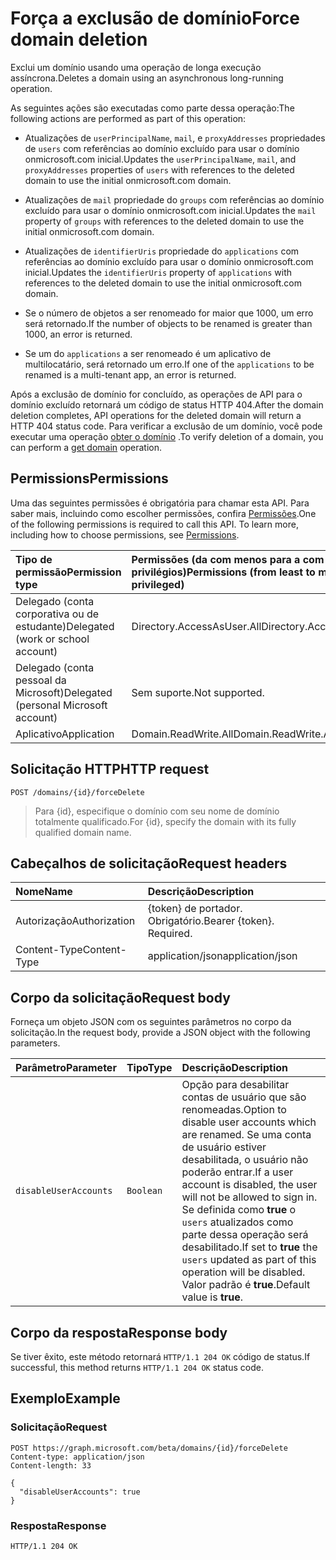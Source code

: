 # <a name="force-domain-deletion"></a><span data-ttu-id="8ea8b-101">Força a exclusão de domínio</span><span class="sxs-lookup"><span data-stu-id="8ea8b-101">Force domain deletion</span></span>

<span data-ttu-id="8ea8b-102">Exclui um domínio usando uma operação de longa execução assíncrona.</span><span class="sxs-lookup"><span data-stu-id="8ea8b-102">Deletes a domain using an asynchronous long-running operation.</span></span>

<span data-ttu-id="8ea8b-103">As seguintes ações são executadas como parte dessa operação:</span><span class="sxs-lookup"><span data-stu-id="8ea8b-103">The following actions are performed as part of this operation:</span></span>

* <span data-ttu-id="8ea8b-104">Atualizações de `userPrincipalName`, `mail`, e `proxyAddresses` propriedades de `users` com referências ao domínio excluído para usar o domínio onmicrosoft.com inicial.</span><span class="sxs-lookup"><span data-stu-id="8ea8b-104">Updates the `userPrincipalName`, `mail`, and `proxyAddresses` properties of `users` with references to the deleted domain to use the initial onmicrosoft.com domain.</span></span>

* <span data-ttu-id="8ea8b-105">Atualizações de `mail` propriedade do `groups` com referências ao domínio excluído para usar o domínio onmicrosoft.com inicial.</span><span class="sxs-lookup"><span data-stu-id="8ea8b-105">Updates the `mail` property of `groups` with references to the deleted domain to use the initial onmicrosoft.com domain.</span></span>

* <span data-ttu-id="8ea8b-106">Atualizações de `identifierUris` propriedade do `applications` com referências ao domínio excluído para usar o domínio onmicrosoft.com inicial.</span><span class="sxs-lookup"><span data-stu-id="8ea8b-106">Updates the `identifierUris` property of `applications` with references to the deleted domain to use the initial onmicrosoft.com domain.</span></span>

* <span data-ttu-id="8ea8b-107">Se o número de objetos a ser renomeado for maior que 1000, um erro será retornado.</span><span class="sxs-lookup"><span data-stu-id="8ea8b-107">If the number of objects to be renamed is greater than 1000, an error is returned.</span></span>

* <span data-ttu-id="8ea8b-108">Se um do `applications` a ser renomeado é um aplicativo de multilocatário, será retornado um erro.</span><span class="sxs-lookup"><span data-stu-id="8ea8b-108">If one of the `applications` to be renamed is a multi-tenant app, an error is returned.</span></span>

<span data-ttu-id="8ea8b-109">Após a exclusão de domínio for concluído, as operações de API para o domínio excluído retornará um código de status HTTP 404.</span><span class="sxs-lookup"><span data-stu-id="8ea8b-109">After the domain deletion completes, API operations for the deleted domain will return a HTTP 404 status code.</span></span> <span data-ttu-id="8ea8b-110">Para verificar a exclusão de um domínio, você pode executar uma operação [obter o domínio](domain_get.md) .</span><span class="sxs-lookup"><span data-stu-id="8ea8b-110">To verify deletion of a domain, you can perform a [get domain](domain_get.md) operation.</span></span>

## <a name="permissions"></a><span data-ttu-id="8ea8b-111">Permissions</span><span class="sxs-lookup"><span data-stu-id="8ea8b-111">Permissions</span></span>

<span data-ttu-id="8ea8b-p102">Uma das seguintes permissões é obrigatória para chamar esta API. Para saber mais, incluindo como escolher permissões, confira [Permissões](../../../concepts/permissions_reference.md).</span><span class="sxs-lookup"><span data-stu-id="8ea8b-p102">One of the following permissions is required to call this API. To learn more, including how to choose permissions, see [Permissions](../../../concepts/permissions_reference.md).</span></span>

|<span data-ttu-id="8ea8b-114">Tipo de permissão</span><span class="sxs-lookup"><span data-stu-id="8ea8b-114">Permission type</span></span>      | <span data-ttu-id="8ea8b-115">Permissões (da com menos para a com mais privilégios)</span><span class="sxs-lookup"><span data-stu-id="8ea8b-115">Permissions (from least to most privileged)</span></span>              |
|:--------------------|:---------------------------------------------------------|
|<span data-ttu-id="8ea8b-116">Delegado (conta corporativa ou de estudante)</span><span class="sxs-lookup"><span data-stu-id="8ea8b-116">Delegated (work or school account)</span></span> | <span data-ttu-id="8ea8b-117">Directory.AccessAsUser.All</span><span class="sxs-lookup"><span data-stu-id="8ea8b-117">Directory.AccessAsUser.All</span></span>    |
|<span data-ttu-id="8ea8b-118">Delegado (conta pessoal da Microsoft)</span><span class="sxs-lookup"><span data-stu-id="8ea8b-118">Delegated (personal Microsoft account)</span></span> | <span data-ttu-id="8ea8b-119">Sem suporte.</span><span class="sxs-lookup"><span data-stu-id="8ea8b-119">Not supported.</span></span>    |
|<span data-ttu-id="8ea8b-120">Aplicativo</span><span class="sxs-lookup"><span data-stu-id="8ea8b-120">Application</span></span> | <span data-ttu-id="8ea8b-121">Domain.ReadWrite.All</span><span class="sxs-lookup"><span data-stu-id="8ea8b-121">Domain.ReadWrite.All</span></span> |

## <a name="http-request"></a><span data-ttu-id="8ea8b-122">Solicitação HTTP</span><span class="sxs-lookup"><span data-stu-id="8ea8b-122">HTTP request</span></span>

<!-- { "blockType": "ignored" } -->

```http
POST /domains/{id}/forceDelete
```

> <span data-ttu-id="8ea8b-123">Para {id}, especifique o domínio com seu nome de domínio totalmente qualificado.</span><span class="sxs-lookup"><span data-stu-id="8ea8b-123">For {id}, specify the domain with its fully qualified domain name.</span></span>

## <a name="request-headers"></a><span data-ttu-id="8ea8b-124">Cabeçalhos de solicitação</span><span class="sxs-lookup"><span data-stu-id="8ea8b-124">Request headers</span></span>

| <span data-ttu-id="8ea8b-125">Nome</span><span class="sxs-lookup"><span data-stu-id="8ea8b-125">Name</span></span> | <span data-ttu-id="8ea8b-126">Descrição</span><span class="sxs-lookup"><span data-stu-id="8ea8b-126">Description</span></span> |
|:---------------|:----------|
| <span data-ttu-id="8ea8b-127">Autorização</span><span class="sxs-lookup"><span data-stu-id="8ea8b-127">Authorization</span></span>  | <span data-ttu-id="8ea8b-p103">{token} de portador. Obrigatório.</span><span class="sxs-lookup"><span data-stu-id="8ea8b-p103">Bearer {token}. Required.</span></span>|
| <span data-ttu-id="8ea8b-130">Content-Type</span><span class="sxs-lookup"><span data-stu-id="8ea8b-130">Content-Type</span></span>  | <span data-ttu-id="8ea8b-131">application/json</span><span class="sxs-lookup"><span data-stu-id="8ea8b-131">application/json</span></span> |

## <a name="request-body"></a><span data-ttu-id="8ea8b-132">Corpo da solicitação</span><span class="sxs-lookup"><span data-stu-id="8ea8b-132">Request body</span></span>

<span data-ttu-id="8ea8b-133">Forneça um objeto JSON com os seguintes parâmetros no corpo da solicitação.</span><span class="sxs-lookup"><span data-stu-id="8ea8b-133">In the request body, provide a JSON object with the following parameters.</span></span>

| <span data-ttu-id="8ea8b-134">Parâmetro</span><span class="sxs-lookup"><span data-stu-id="8ea8b-134">Parameter</span></span> | <span data-ttu-id="8ea8b-135">Tipo</span><span class="sxs-lookup"><span data-stu-id="8ea8b-135">Type</span></span> | <span data-ttu-id="8ea8b-136">Descrição</span><span class="sxs-lookup"><span data-stu-id="8ea8b-136">Description</span></span> |
|:---------------|:--------|:----------|
|`disableUserAccounts`|`Boolean`| <span data-ttu-id="8ea8b-137">Opção para desabilitar contas de usuário que são renomeadas.</span><span class="sxs-lookup"><span data-stu-id="8ea8b-137">Option to disable user accounts which are renamed.</span></span> <span data-ttu-id="8ea8b-138">Se uma conta de usuário estiver desabilitada, o usuário não poderão entrar.</span><span class="sxs-lookup"><span data-stu-id="8ea8b-138">If a user account is disabled, the user will not be allowed to sign in.</span></span> <span data-ttu-id="8ea8b-139">Se definida como **true** o `users` atualizados como parte dessa operação será desabilitado.</span><span class="sxs-lookup"><span data-stu-id="8ea8b-139">If set to **true** the `users` updated as part of this operation will be disabled.</span></span>  <span data-ttu-id="8ea8b-140">Valor padrão é **true**.</span><span class="sxs-lookup"><span data-stu-id="8ea8b-140">Default value is **true**.</span></span> |

## <a name="response-body"></a><span data-ttu-id="8ea8b-141">Corpo da resposta</span><span class="sxs-lookup"><span data-stu-id="8ea8b-141">Response body</span></span>

<span data-ttu-id="8ea8b-142">Se tiver êxito, este método retornará `HTTP/1.1 204 OK` código de status.</span><span class="sxs-lookup"><span data-stu-id="8ea8b-142">If successful, this method returns `HTTP/1.1 204 OK` status code.</span></span>

## <a name="example"></a><span data-ttu-id="8ea8b-143">Exemplo</span><span class="sxs-lookup"><span data-stu-id="8ea8b-143">Example</span></span>

### <a name="request"></a><span data-ttu-id="8ea8b-144">Solicitação</span><span class="sxs-lookup"><span data-stu-id="8ea8b-144">Request</span></span>

<!-- {
  "blockType": "request",
  "name": "domain_forcedelete"
}-->

```http
POST https://graph.microsoft.com/beta/domains/{id}/forceDelete
Content-type: application/json
Content-length: 33

{
  "disableUserAccounts": true
}
```

### <a name="response"></a><span data-ttu-id="8ea8b-145">Resposta</span><span class="sxs-lookup"><span data-stu-id="8ea8b-145">Response</span></span>

<!-- {
  "blockType": "response",
  "truncated": true,
  "@odata.type": "microsoft.graph.None"
} -->

```http
HTTP/1.1 204 OK
```

<!-- uuid: 8fcb5dbc-d5aa-4681-8e31-b001d5168d79
2015-10-25 14:57:30 UTC -->
<!-- {
  "type": "#page.annotation",
  "description": "domain: forcedelete",
  "keywords": "",
  "section": "documentation",
  "tocPath": ""
}-->